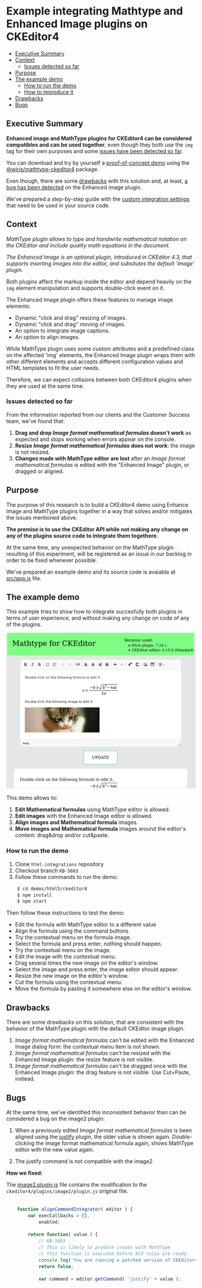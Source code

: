 # Example integrating Mathtype and Enhanced Image plugins on CKEditor4

- [Executive Summary](#executive-summary)
- [Context](#context)
  - [Issues detected so far](#issues-detected-so-far)
- [Purpose](#purpose)
- [The example demo](#the-example-demo)
  - [How to run the demo](#how-to-run-the-demo)
  - [How to reproduce it](#how-to-reproduce-it)
- [Drawbacks](#drawbacks)
- [Bugs](#bugs)

## Executive Summary

**Enhanced image and MathType plugins for CKEditor4 can be considered compatibles and can be used together**, even though they both use the `img` tag for their own purposes and some [issues have been detected so far](#11-issues-detected-so-far).

You can download and try by yourself a [proof-of-concept demo](#how-to-try-it) using the [@wiris/mathtype-ckeditor4](https://www.npmjs.com/package/@wiris/mathtype-ckeditor4) package. 

Even though, there are some [drawbacks](#drawbacks) with this solution and, at least, [a bug has been detected](#bugs) on the Enhanced image plugin. 

We've prepared a step-by-step guide with the [custom integration settings](#how-to-reproduce-it) that need to be used in your source code.

## Context

*MathType plugin allows to type and handwrite mathematical notation on the CKEditor and include quality math equations in the document.*

*The Enhanced Image is an optional plugin, introduced in CKEditor 4.3, that supports inserting images into the editor, and subsitutes the default 'image' plugin.*

Both plugins affect the markup inside the editor and depend heavily on the `img` element manipulation and supports double-click event on it.

The Enhanced Image plugin offers these features to manage image elements:
- Dynamic "click and drag" resizing of images.
- Dynamic "click and drag" moving of images.
- An option to integrate image captions.
- An option to align images.

While MathType plugin uses some custom attributes and a predefined class on the affected 'img' elements, the Enhanced Image plugin wraps them with other different elements and accepts different configuration values and HTML templates to fit the user needs. 

Therefore, we can expect collisions between both CKEditor4 plugins when they are used at the same time.

### Issues detected so far

From the information reported from our clients and the Customer Success team, we've found that:

1. **Drag and drop *Image format mathematical formulas* doesn't work** as expected and stops working when errors appear on the console.
2. **Resize *Image format mathematical formulas* does not work**: the image is not resized.
3. **Changes made with MathType editor are lost** after an *Image format mathematical formulas* is edited with the "Enhanced Image" plugin, or dragged or aligned.


## Purpose

The purpose of this research is to build a CKEditor4 demo using Enhance Image and MathType plugins together in a way that solves and/or mitigates the issues mentioned above.

**The premise is to use the CKEditor API while not making any change on any of the plugins source code to integrate them togethere**.

At the same time, any unexpected behavior on the MathType plugin resulting of this experiment, will be registered as an issue in our backlog in order to be fixed whenever possible.

We've prepared an example demo and its source code is avaiable at [src/app.js](src/app.js) file.

## The example demo

This example tries to show how to integrate succesfully both plugins in terms of user experience, and without making any change on code of any of the plugins.

![CKEditor4 with MathType + Image2 demo](./snapshot.png)

This demo allows to: 

1. **Edit Mathematical formulas** using MathType editor is allowed.
2. **Edit images** with the Enhanced Image editor is allowed.
3. **Align images and Mathematical formula** images.
4. **Move images and Mathematical formula** images around the editor's content: drag&drop and/or cut&paste.

### How to run the demo

1. Clone `html-integrations` repository
2. Checkout branch `KB-5603`
3. Follow these commands to run the demo:

```sh
    $ cd demos/html5/ckeditor4
    $ npm install
    $ npm start
```

Then follow these instructions to test the demo:

- Edit the formula with MathType editor to a different value
- Align the formula using the command buttons.
- Try the contextual menu on the formula image.
- Select the formula and press enter, nothing should happen.
- Try the contextual menu on the image.
- Edit the image with the contextual menu.
- Drag several times the new image on the editor's window.
- Select the image and press enter, the image editor should appear.
- Resize the new image on the editor's window.
- Cut the formula using the contextual menu.
- Move the formula by pasting it somewhere else on the editor's window. 



## Drawbacks

There are some drawbacks on this solution, that are consistent with the behavior of the MathType plugin with the default CKEditor image plugin.

1. *Image format mathematical formulas* can't be edited with the Enhanced Image dialog form: the contextual menu item is not shown.
2. *Image format mathematical formulas* can't be resized with the Enhanced Image plugin: the resize feature is not visible. 
3. *Image format mathematical formulas* can't be dragged once with the Enhanced Image plugin: the drag feature is not visible. Use Cut+Paste, instead.

## Bugs

At the same time, we've identified this inconsistent behavior than can be considered a bug on the image2 plugin:

1. When a previously edited *Image format mathematical formulas* is been aligned using the [justify](https://ckeditor.com/cke4/addon/justify) plugin, the older value is shown again. Double-clicking the image format mathematical formula again, shows MathType editor with the new value again.

2. The justify command is not compatible with the image2 

**How we fixed:**

The [image2.plugin.js](/demos/html5/ckeditor4/image2.plugin.js) file contains the modification to the `ckeditor4/plugins/image2/plugin.js` original file. 

```Javascript

	function alignCommandIntegrator( editor ) {
		var execCallbacks = [],
			enabled;

		return function( value ) {
			// KB-5603
			// This is likely to produce issues with MathType
			// this function is executed before ACF rules are ready.
			console.log('You are running a patched version of CKEditor4 image2 plugin for validation purposes with WIRIS MathType plugin.');
			return false;
			
			var command = editor.getCommand( 'justify' + value );

```